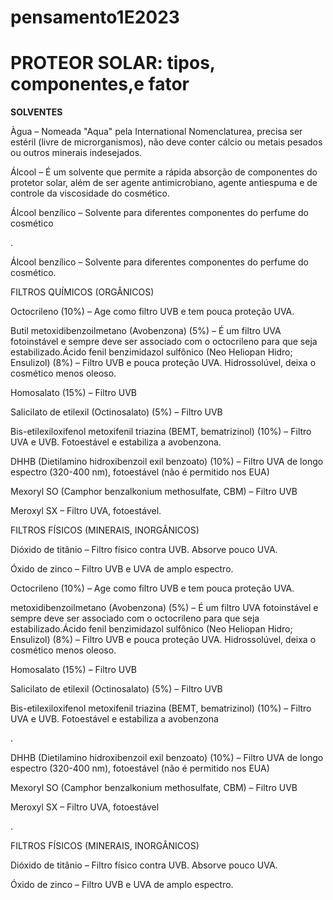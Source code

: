 # pensamento1E2023  
<!doctype html>
<meta charset="utf-8">
<html lang="pt-br">
<html>
  <h1> PROTEOR SOLAR: tipos, componentes,e fator</h1>

  <p><strong>SOLVENTES</strong></p>    
  
  <p>Àgua – Nomeada "Aqua" pela International Nomenclaturea, precisa ser estéril (livre de microrganismos),
   não deve conter cálcio ou metais pesados ou outros minerais indesejados.</p>

  <p>Álcool – É um solvente que permite a rápida absorção de componentes do protetor solar, além de ser agente antimicrobiano, agente antiespuma e de controle
   da viscosidade do cosmético.</p>

  <p>Álcool benzílico – Solvente para diferentes componentes do perfume do cosmético</p>.
  <p>Álcool benzílico – Solvente para diferentes componentes do perfume do cosmético.</p>

  <p>FILTROS QUÍMICOS (ORGÂNICOS)</p>
  Octocrileno (10%) – Age como filtro UVB e tem pouca proteção UVA.

  Butil metoxidibenzoilmetano (Avobenzona) (5%) – É um filtro UVA fotoinstável e sempre deve ser associado com o octocrileno para que seja estabilizado.Ácido fenil benzimidazol sulfônico (Neo Heliopan     Hidro; Ensulizol) (8%) – Filtro UVB e pouca proteção UVA. Hidrossolúvel, deixa o cosmético menos oleoso.

  Homosalato (15%) – Filtro UVB

  Salicilato de etilexil (Octinosalato) (5%) – Filtro UVB

  Bis-etilexiloxifenol metoxifenil triazina (BEMT, bematrizinol) (10%) – Filtro UVA e UVB. Fotoestável e estabiliza a avobenzona.

  DHHB (Dietilamino hidroxibenzoil exil benzoato) (10%) – Filtro UVA de longo espectro (320-400 nm), fotoestável (não é permitido nos EUA)

  Mexoryl SO (Camphor benzalkonium methosulfate, CBM) – Filtro UVB

  Meroxyl SX – Filtro UVA, fotoestável.

  FILTROS FÍSICOS (MINERAIS, INORGÂNICOS)

  Dióxido de titânio – Filtro físico contra UVB. Absorve pouco UVA.

  Óxido de zinco – Filtro UVB e UVA de amplo espectro.
  <p>Octocrileno (10%) – Age como filtro UVB e tem pouca proteção UVA.
  </p>
  <p>metoxidibenzoilmetano (Avobenzona) (5%) – É um filtro UVA fotoinstável e sempre deve ser associado com o octocrileno para que seja estabilizado.Ácido
 fenil benzimidazol sulfônico (Neo Heliopan Hidro; Ensulizol) (8%) – Filtro UVB e pouca proteção UVA. Hidrossolúvel, deixa o cosmético menos oleoso.
  </p>
  <p>Homosalato (15%) – Filtro UVB
  </p>
  <p>Salicilato de etilexil (Octinosalato) (5%) – Filtro UVB
  </p>
  <p>Bis-etilexiloxifenol metoxifenil triazina (BEMT, bematrizinol) (10%) – Filtro UVA e UVB. Fotoestável e estabiliza a avobenzona</p>.

  <p>DHHB (Dietilamino hidroxibenzoil exil benzoato) (10%) – Filtro UVA de longo espectro (320-400 nm), fotoestável (não é permitido nos EUA)</p>

  <p>Mexoryl SO (Camphor benzalkonium methosulfate, CBM) – Filtro UVB
  </p>
  <p>Meroxyl SX – Filtro UVA, fotoestável</p>.

  <p>FILTROS FÍSICOS (MINERAIS, INORGÂNICOS)</p>

  <p>Dióxido de titânio – Filtro físico contra UVB. Absorve pouco UVA.
  </p>
  <p>Óxido de zinco – Filtro UVB e UVA de amplo espectro.</p>

